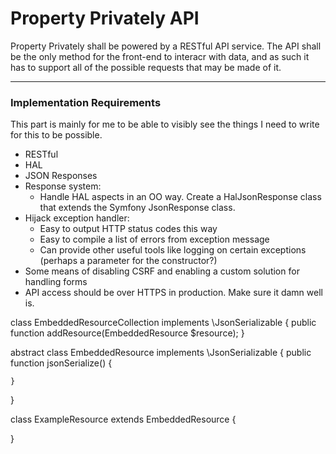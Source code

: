 
# Property Privately API

Property Privately shall be powered by a RESTful API service. The API shall be the only method for the front-end to interacr with data, and as such it has to support all of the possible requests that may be made of it. 

---

### Implementation Requirements

This part is mainly for me to be able to visibly see the things I need to write for this to be possible.

* RESTful
* HAL
* JSON Responses
* Response system:
    - Handle HAL aspects in an OO way. Create a HalJsonResponse class that extends the Symfony JsonResponse class.
* Hijack exception handler:
    - Easy to output HTTP status codes this way
    - Easy to compile a list of errors from exception message
    - Can provide other useful tools like logging on certain exceptions (perhaps a parameter for the constructor?)
* Some means of disabling CSRF and enabling a custom solution for handling forms
* API access should be over HTTPS in production. Make sure it damn well is.

class EmbeddedResourceCollection implements \JsonSerializable {
    public function addResource(EmbeddedResource $resource);
}

abstract class EmbeddedResource implements \JsonSerializable {
    public function jsonSerialize() {
        
    }
}

class ExampleResource extends EmbeddedResource {
    
}
